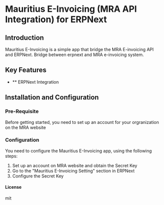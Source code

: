 # Mauritius E-Invoicing (MRA API Integration) for ERPNext

## Introduction
Mauritius E-Invoicing is a simple app that bridge the MRA E-invoicing API and ERPNext.
Bridge between erpnext and MRA e-invoicing system.

## Key Features
- ** ERPNext Integration

## Installation and Configuration

### Pre-Requisite
Before getting started, you need to set up an account for your orgranization on the MRA website

### Configuration
You need to configure the Mauritius E-Invoicing app, using the following steps:
1. Set up an account on MRA website and obtain the Secret Key
2. Go to the "Mauritius E-Invoicing Setting" section in ERPNext
3. Configure the Secret Key

#### License
mit